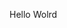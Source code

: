 Hello Wolrd








































































































































































































































































































































































































































































































































































































































































































































































































































































































































































































































































































































































































































































































































































































































































































































































































































































































































































































































































































































































































































































































































































































































































































































































































































































































































































































































































































































































































































































































































































































































































































































































































































































































































































































































































































































































































































































































































































































































































































































































































































































































































































































































































































































